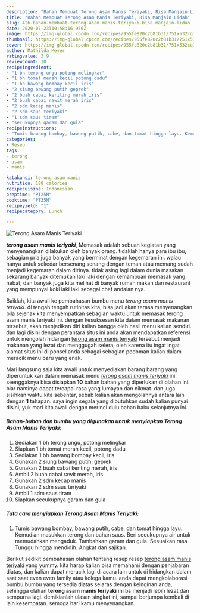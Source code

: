 ```yaml
---
description: "Bahan Membuat Terong Asam Manis Teriyaki, Bisa Manjain Lidah"
title: "Bahan Membuat Terong Asam Manis Teriyaki, Bisa Manjain Lidah"
slug: 426-bahan-membuat-terong-asam-manis-teriyaki-bisa-manjain-lidah
date: 2020-07-23T10:58:16.956Z
image: https://img-global.cpcdn.com/recipes/955fe820c2b81b31/751x532cq70/terong-asam-manis-teriyaki-foto-resep-utama.jpg
thumbnail: https://img-global.cpcdn.com/recipes/955fe820c2b81b31/751x532cq70/terong-asam-manis-teriyaki-foto-resep-utama.jpg
cover: https://img-global.cpcdn.com/recipes/955fe820c2b81b31/751x532cq70/terong-asam-manis-teriyaki-foto-resep-utama.jpg
author: Mathilda Meyer
ratingvalue: 3.9
reviewcount: 10
recipeingredient:
- "1 bh terong ungu potong melingkar"
- "1 bh tomat merah kecil potong dadu"
- "1 bh bawang bombay kecil iris"
- "2 siung bawang putih geprek"
- "2 buah cabai keriting merah iris"
- "2 buah cabai rawit merah iris"
- "2 sdm kecap manis"
- "2 sdm saus teriyaki"
- "1 sdm saus tiram"
- "secukupnya garam dan gula"
recipeinstructions:
- "Tumis bawang bombay, bawang putih, cabe, dan tomat hingga layu. Kemudian masukkan terong dan bahan saus. Beri secukupnya air untuk memudahkan mengaduk. Tambahkan garam dan gula. Sesuaikan rasa. Tunggu hingga mendidih. Angkat dan sajikan."
categories:
- Resep
tags:
- terong
- asam
- manis

katakunci: terong asam manis 
nutrition: 188 calories
recipecuisine: Indonesian
preptime: "PT25M"
cooktime: "PT35M"
recipeyield: "1"
recipecategory: Lunch

---
```



![Terong Asam Manis Teriyaki](https://img-global.cpcdn.com/recipes/955fe820c2b81b31/751x532cq70/terong-asam-manis-teriyaki-foto-resep-utama.jpg)

<b><i>terong asam manis teriyaki</i></b>, Memasak adalah sebuah kegiatan yang menyenangkan dilakukan oleh banyak orang. tidaklah hanya para ibu ibu, sebagian pria juga banyak yang berminat dengan kegemaran ini. walau hanya untuk sekedar bersenang senang dengan teman atau memang sudah menjadi kegemaran dalam dirinya. tidak asing lagi dalam dunia masakan sekarang banyak ditemukan laki laki dengan kemampuan memasak yang hebat, dan banyak juga kita melihat di banyak rumah makan dan restaurant yang mempunyai koki laki laki sebagai chef andalan nya.

Baiklah, kita awali ke pembahasan bumbu menu <i>terong asam manis teriyaki</i>. di tengah tengah rutinitas kita, bisa jadi akan terasa menyenangkan bila sejenak kita menyempatkan sebagian waktu untuk memasak terong asam manis teriyaki ini. dengan kesuksesan kita dalam memasak makanan tersebut, akan menjadikan diri kalian bangga oleh hasil menu kalian sendiri. dan lagi disini dengan perantara situs ini anda akan mendapatkan referensi untuk mengolah hidangan <u>terong asam manis teriyaki</u> tersebut menjadi makanan yang lezat dan menggugah selera, oleh karena itu ingat ingat alamat situs ini di ponsel anda sebagai sebagian pedoman kalian dalam meracik menu baru yang enak.




Mari langsung saja kita awali untuk menyediakan barang barang yang diperuntuk kan dalam memasak menu <u><i>terong asam manis teriyaki</i></u> ini. seenggaknya bisa disiapkan <b>10</b> bahan bahan yang diperlukan di olahan ini. biar nantinya dapat tercapai rasa yang lumayan dan nikmat. dan juga sisihkan waktu kita sebentar, sebab kalian akan mengolahnya antara lain dengan <b>1</b> tahapan. saya ingin segala yang dibutuhkan sudah kalian punyai disini, yuk mari kita awali dengan merinci dulu bahan baku selanjutnya ini.

<!--inarticleads1-->

##### Bahan-bahan dan bumbu yang digunakan untuk menyiapkan Terong Asam Manis Teriyaki:

1. Sediakan 1 bh terong ungu, potong melingkar
1. Siapkan 1 bh tomat merah kecil, potong dadu
1. Sediakan 1 bh bawang bombay kecil, iris
1. Gunakan 2 siung bawang putih, geprek
1. Gunakan 2 buah cabai keriting merah, iris
1. Ambil 2 buah cabai rawit merah, iris
1. Gunakan 2 sdm kecap manis
1. Gunakan 2 sdm saus teriyaki
1. Ambil 1 sdm saus tiram
1. Siapkan secukupnya garam dan gula




<!--inarticleads2-->

##### Tata cara menyiapkan Terong Asam Manis Teriyaki:

1. Tumis bawang bombay, bawang putih, cabe, dan tomat hingga layu. Kemudian masukkan terong dan bahan saus. Beri secukupnya air untuk memudahkan mengaduk. Tambahkan garam dan gula. Sesuaikan rasa. Tunggu hingga mendidih. Angkat dan sajikan.




Berikut sedikit pembahasan olahan tentang resep resep <u>terong asam manis teriyaki</u> yang yummy. kita harap kalian bisa memahami dengan penjabaran diatas, dan kalian dapat meracik lagi di acara lain untuk di hidangkan dalam saat saat even even family atau kolega kamu. anda dapat mengkolaborasi bumbu bumbu yang tersedia diatas selaras dengan keinginan anda, sehingga olahan <b>terong asam manis teriyaki</b> ini bs menjadi lebih lezat dan sempurna lagi. demikianlah ulasan singkat ini, sampai berjumpa kembali di lain kesempatan. semoga hari kamu menyenangkan.
